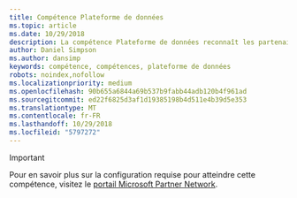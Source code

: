 ```yaml
---
title: Compétence Plateforme de données
ms.topic: article
ms.date: 10/29/2018
description: La compétence Plateforme de données reconnaît les partenaires dont l’objectif est de concevoir et développer des plateformes de base de données puissantes et polyvalentes pour soutenir leur activité.
author: Daniel Simpson
ms.author: dansimp
keywords: compétence, compétences, plateforme de données
robots: noindex,nofollow
ms.localizationpriority: medium
ms.openlocfilehash: 90b655a6844a69b537b9fabb44adb120b4f961ad
ms.sourcegitcommit: ed22f6825d3af1d19385198b4d511e4b39d5e353
ms.translationtype: MT
ms.contentlocale: fr-FR
ms.lasthandoff: 10/29/2018
ms.locfileid: "5797272"
---
```

>[!IMPORTANT]
>Pour en savoir plus sur la configuration requise pour atteindre cette compétence, visitez le [portail Microsoft Partner Network](https://partner.microsoft.com/membership/competencies).

<!--

#Data Platform
The Data Platform competency recognizes partners who are looking to design and develop powerful and versatile database platforms to run their business.

- [Big Data option](#big-data-option) 
- [SQL Server Specialist option](#sql-server-specialist-option)

##Big Data option
The Big Data option is ideal if you prefer to prove your skills by passing assessments. Complete all the steps within to attain the Data Platform competency.

###Silver
1. Your organization must have **2** individuals pass the required assessments.

    - **2** individuals must pass the following assessment:
        - [Technical Assessment for Data Platform Foundational](https://partneruniversity.microsoft.com/?whr=uri:MicrosoftAccount&courseId=14354&scoId=nNGssUygB_8504778676)

    **AND**

    - The same **2** individuals must pass one of the following assessments:
        - [Technical Assessment for SQL Server 2016](https://partneruniversity.microsoft.com/?whr=uri:MicrosoftAccount&courseId=14355&scoId=nzHk0hygB_7404778676)
        - [Technical Assessment for Azure Data Warehouse](https://partneruniversity.microsoft.com/?whr=uri:MicrosoftAccount&courseId=17491&scoId=1yUZ01TnD_1606265419)
        - [Technical Assessment Azure Data Services](https://partneruniversity.microsoft.com/?whr=uri:MicrosoftAccount&courseId=17490&scoId=2h3AfWTnD_4706265419)

###Gold
1. Your organization must have **4** individuals pass the required assessments.

    - **4** individuals must pass the following assessment:
        - [Technical Assessment for Data Platform Foundational](https://partneruniversity.microsoft.com/?whr=uri:MicrosoftAccount&courseId=14354&scoId=nNGssUygB_8504778676)

    **AND**

    - The same **4** individuals must pass one of the following assessments:
        - [Technical Assessment for SQL Server 2016](https://partneruniversity.microsoft.com/?whr=uri:MicrosoftAccount&courseId=14355&scoId=nzHk0hygB_7404778676)
        - [Technical Assessment for Azure Data Warehouse](https://partneruniversity.microsoft.com/?whr=uri:MicrosoftAccount&courseId=17491&scoId=1yUZ01TnD_1606265419)
        - [Technical Assessment Azure Data Services](https://partneruniversity.microsoft.com/?whr=uri:MicrosoftAccount&courseId=17490&scoId=2h3AfWTnD_4706265419)

##SQL Server Specialist option
The SQL Server Specialist option is ideal if you prefer to prove your skills by passing exams within a particular area of specialization. Complete all the steps within the option to attain the Data Platform competency.

###Silver
1. Your organization must have **1** individual pass all of the exams in any one of the two focus areas: **Database Administration** OR **Database Development**, and the individual must pass an assessment.

    - **Database Administration** focus area
        - [Exam 70-764](https://www.microsoft.com/en-us/learning/exam-70-764.aspx): Administering a SQL Database Infrastructure 
        - [Exam 70-765](https://www.microsoft.com/en-us/learning/exam-70-765.aspx): Provisioning SQL Databases

    - **Database Development** focus area
        - [Exam 70-762](https://www.microsoft.com/en-us/learning/exam-70-762.aspx): Developing SQL Databases
        - [Exam 70-761](https://www.microsoft.com/en-us/learning/exam-70-761.aspx): Querying Data with Transact-SQL
        - [Exam 70-473](https://www.microsoft.com/en-us/learning/exam-70-473.aspx): Designing and Implementing Cloud Data Platform Solutions

    **AND**

    - [Technical Assessment Data Platform Foundational](https://partneruniversity.microsoft.com/?whr=uri:MicrosoftAccount&courseId=14354&scoId=nNGssUygB_8504778676)

###Gold
1. Your organization must have 2 individuals pass all of the exams in any one of the two focus areas: **Database Administration** OR **Database Development**, and the individuals must pass an assessment.

    - **Database Administration** focus area
        - [Exam 70-764](https://www.microsoft.com/en-us/learning/exam-70-764.aspx): Administering a SQL Database Infrastructure 
        - [Exam 70-765](https://www.microsoft.com/en-us/learning/exam-70-765.aspx): Provisioning SQL Databases

    - **Database Development** focus area
        - [Exam 70-762](https://www.microsoft.com/en-us/learning/exam-70-762.aspx): Developing SQL Databases
        - [Exam 70-761](https://www.microsoft.com/en-us/learning/exam-70-761.aspx): Querying Data with Transact-SQL
        - [Exam 70-473](https://www.microsoft.com/en-us/learning/exam-70-473.aspx): Designing and Implementing Cloud Data Platform Solutions

    **AND**

    - [Technical Assessment Data Platform Foundational](https://partneruniversity.microsoft.com/?whr=uri:MicrosoftAccount&courseId=14354&scoId=nNGssUygB_8504778676)
-->


